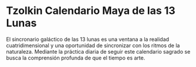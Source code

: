Tzolkin Calendario Maya de las 13 Lunas
=======================================

El sincronario galáctico de las 13 lunas es una ventana a la realidad cuatridimensional y una oportunidad de sincronizar con los ritmos de la naturaleza. Mediante la práctica diaria de seguir este calendario sagrado se busca la comprensión profunda de que el tiempo es arte.
